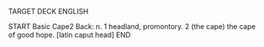 TARGET DECK
ENGLISH

START
Basic
Cape2
Back: n. 1 headland, promontory. 2 (the cape) the cape of good hope. [latin caput head]
END
